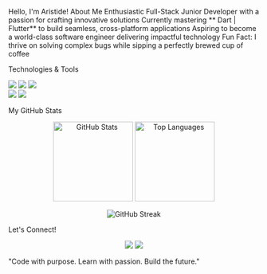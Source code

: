 Hello, I'm Aristide! About Me Enthusiastic Full-Stack Junior Developer with a passion for crafting innovative solutions
 Currently mastering ** Dart | Flutter** to build seamless, cross-platform applications
 Aspiring to become a world-class software engineer delivering impactful technology
 Fun Fact: I thrive on solving complex bugs while sipping a perfectly brewed cup of coffee 

 Technologies & Tools<p align="center">
  <!-- Languages -->
  <img src="https://skillicons.dev/icons?i=js,ts,html,css" />
  <img src="https://skillicons.dev/icons?i=react,nextjs,nestjs" />
  <img src="https://skillicons.dev/icons?i=dart,flutter" />
  <br/>
  <!-- Tools -->
  <img src="https://skillicons.dev/icons?i=vscode,git,github,postman" />
  <img src="https://skillicons.dev/icons?i=docker,figma,linux" />
</p>

 My GitHub Stats<p align="center">
  <img src="https://github-readme-stats.vercel.app/api?username=AristideDongo&show_icons=true&theme=radical" alt="GitHub Stats" height="160"/>
  <img src="https://github-readme-stats.vercel.app/api/top-langs/?username=AristideDongo&layout=compact&theme=radical" alt="Top Languages" height="160"/>
</p>

<p align="center">
  <img src="https://streak-stats.demolab.com?user=DongoKouameAristide&theme=radical" alt="GitHub Streak"/>
</p>

 Let's Connect!<p align="center">
  <a href="https://linkedin.com/in/aristidedongo" target="_blank"><img src="https://skillicons.dev/icons?i=linkedin" /></a>
  <a href="mailto:dongokouamearistide95@gmail.com"><img src="https://skillicons.dev/icons?i=gmail" /></a>
</p>

 "Code with purpose. Learn with passion. Build the future." 
